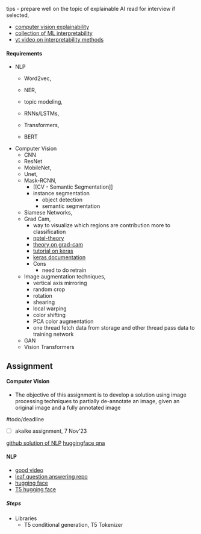 tips - prepare well on the topic of explainable AI
read for interview if selected, 
- [computer vision explainability](https://christophm.github.io/interpretable-ml-book/index.html)
- [collection of ML interpretability](https://github.com/jphall663/awesome-machine-learning-interpretability)
- [yt video on interpretability methods](https://www.youtube.com/watch?v=Yg3q5x7yDeM)
#### Requirements
- NLP
	- Word2vec,
	- NER,
	- topic modeling,
		
	- RNNs/LSTMs,
	- Transformers,
	- BERT
- Computer Vision
	- CNN
	- ResNet
	- MobileNet,
	- Unet,
	- Mask-RCNN,
		- [[CV - Semantic Segmentation]]
		- instance segmentation
			- object detection
			- semantic segmentation
	- Siamese Networks,
	- Grad Cam,
		- way to visualize which regions are contribution more to classification
		- [nptel-theory](https://www.youtube.com/watch?v=VmbBnSv3otc)
		- [theory on grad-cam](https://www.youtube.com/watch?v=Y8mSngdQb9Q)
		- [tutorial on keras](https://www.youtube.com/watch?v=6YZoZ9Vtez0)
		- [keras documentation](https://keras.io/examples/vision/grad_cam/)
		- Cons
			- need to do retrain
	- Image augmentation techniques,
		- vertical axis mirroring
		- random crop
		- rotation
		- shearing 
		- local warping
		- color shifting
		- PCA color augmentation
		- one thread fetch data from storage and other thread pass data to training network
	- GAN
	- Vision Transformers


## Assignment

#### Computer Vision
- The objective of this assignment is to develop a solution using image processing techniques to partially de-annotate an image, given an original image and a fully annotated image

#todo/deadline
- [ ] akaike assignment, 7 Nov'23

[github solution of NLP](https://github.com/ramananstark/internship-assignment-nlp/blob/main/script.py)
[huggingface qna](https://huggingface.co/docs/transformers/tasks/question_answering)
#### NLP
- [good video](https://www.youtube.com/watch?v=tpxl-UnfmQc)
- [leaf question answering repo](https://github.com/KristiyanVachev/Leaf-Question-Generation/tree/main)
- [hugging face](https://huggingface.co/docs/transformers/tasks/multiple_choice)
- [T5 hugging face](https://huggingface.co/docs/transformers/model_doc/t5)

##### Steps
- Libraries
	- T5 conditional generation, T5 Tokenizer